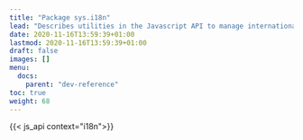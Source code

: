 ```yaml
---
title: "Package sys.i18n"
lead: "Describes utilities in the Javascript API to manage internationalization."
date: 2020-11-16T13:59:39+01:00
lastmod: 2020-11-16T13:59:39+01:00
draft: false
images: []
menu:
  docs:
    parent: "dev-reference"
toc: true
weight: 68
---
```


{{< js_api context="i18n">}}
